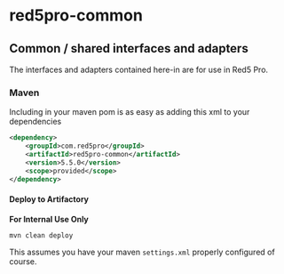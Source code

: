 # red5pro-common

## Common / shared interfaces and adapters

The interfaces and adapters contained here-in are for use in Red5 Pro.

### Maven

Including in your maven pom is as easy as adding this xml to your dependencies

```xml
<dependency>
    <groupId>com.red5pro</groupId>
    <artifactId>red5pro-common</artifactId>
    <version>5.5.0</version>
    <scope>provided</scope>
</dependency>
```

#### Deploy to Artifactory
**For Internal Use Only**

`mvn clean deploy`

This assumes you have your maven `settings.xml` properly configured of course.

